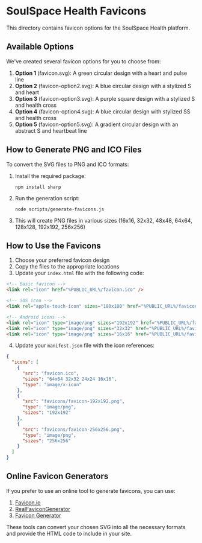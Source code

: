 # SoulSpace Health Favicons

This directory contains favicon options for the SoulSpace Health platform.

## Available Options

We've created several favicon options for you to choose from:

1. **Option 1** (favicon.svg): A green circular design with a heart and pulse line
2. **Option 2** (favicon-option2.svg): A blue circular design with a stylized S and heart
3. **Option 3** (favicon-option3.svg): A purple square design with a stylized S and health cross
4. **Option 4** (favicon-option4.svg): A blue circular design with stylized SS and health cross
5. **Option 5** (favicon-option5.svg): A gradient circular design with an abstract S and heartbeat line

## How to Generate PNG and ICO Files

To convert the SVG files to PNG and ICO formats:

1. Install the required package:
   ```
   npm install sharp
   ```

2. Run the generation script:
   ```
   node scripts/generate-favicons.js
   ```

3. This will create PNG files in various sizes (16x16, 32x32, 48x48, 64x64, 128x128, 192x192, 256x256)

## How to Use the Favicons

1. Choose your preferred favicon design
2. Copy the files to the appropriate locations
3. Update your `index.html` file with the following code:

```html
<!-- Basic favicon -->
<link rel="icon" href="%PUBLIC_URL%/favicon.ico" />

<!-- iOS icon -->
<link rel="apple-touch-icon" sizes="180x180" href="%PUBLIC_URL%/favicons/favicon-180x180.png" />

<!-- Android icons -->
<link rel="icon" type="image/png" sizes="192x192" href="%PUBLIC_URL%/favicons/favicon-192x192.png" />
<link rel="icon" type="image/png" sizes="32x32" href="%PUBLIC_URL%/favicons/favicon-32x32.png" />
<link rel="icon" type="image/png" sizes="16x16" href="%PUBLIC_URL%/favicons/favicon-16x16.png" />
```

4. Update your `manifest.json` file with the icon references:

```json
{
  "icons": [
    {
      "src": "favicon.ico",
      "sizes": "64x64 32x32 24x24 16x16",
      "type": "image/x-icon"
    },
    {
      "src": "favicons/favicon-192x192.png",
      "type": "image/png",
      "sizes": "192x192"
    },
    {
      "src": "favicons/favicon-256x256.png",
      "type": "image/png",
      "sizes": "256x256"
    }
  ]
}
```

## Online Favicon Generators

If you prefer to use an online tool to generate favicons, you can use:

1. [Favicon.io](https://favicon.io/)
2. [RealFaviconGenerator](https://realfavicongenerator.net/)
3. [Favicon Generator](https://www.favicon-generator.org/)

These tools can convert your chosen SVG into all the necessary formats and provide the HTML code to include in your site.